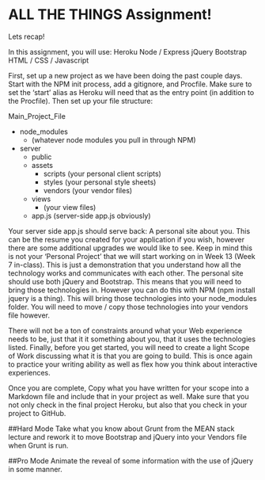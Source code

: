 # ALL THE THINGS Assignment!

Lets recap!

In this assignment, you will use:
Heroku
Node / Express
jQuery 
Bootstrap
HTML / CSS / Javascript

First, set up a new project as we have been doing the past couple days. Start with the NPM init process, add a gitignore, and Procfile. Make sure to set the ‘start’ alias as Heroku will need that as the entry point (in addition to the Procfile). Then set up your file structure:

Main_Project_File
  - node_modules
    - (whatever node modules you pull in through NPM)
  - server
    - public
    - assets
      - scripts
        (your personal client scripts)
      - styles
        (your personal style sheets)
      - vendors
        (your vendor files)
    - views
      - (your view files)
    - app.js (server-side app.js obviously)

Your server side app.js should serve back:
A personal site about you. This can be the resume you created for your application if you wish, however there are some additional upgrades we would like to see. Keep in mind this is not your ‘Personal Project’ that we will start working on in Week 13 (Week 7 in-class). This is just a demonstration that you understand how all the technology works and communicates with each other. 
The personal site should use both jQuery and Bootstrap. This means that you will need to bring those technologies in. However you can do this with NPM (npm install jquery is a thing). This will bring those technologies into your node_modules folder. You will need to move / copy those technologies into your vendors file however.

There will not be a ton of constraints around what your Web experience needs to be, just that it it something about you, that it uses the technologies listed.
Finally, before you get started, you will need to create a light Scope of Work discussing what it is that you are going to build. This is once again to practice your writing ability as well as flex how you think about interactive experiences. 

Once you are complete,  Copy what you have written for your scope into a Markdown file and include that in your project as well. Make sure that you not only check in the final project Heroku, but also that you check in your project to GitHub.

##Hard Mode
Take what you know about Grunt from the MEAN stack lecture and rework it to move Bootstrap and jQuery into your Vendors file when Grunt is run. 

##Pro Mode
Animate the reveal of some information with the use of jQuery in some manner.
